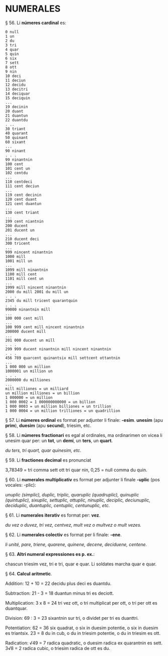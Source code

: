 # NUMERALES

§ 56. Li **númeres cardinal** es:

```
0 null 
1 un 
2 du 
3 tri 
4 quar 
5 quin 
6 six 
7 sett 
8 ott 
9 nin 
10 deci 
11 deciun 
12 decidu 
13 decitri 
14 deciquar 
15 deciquin 
... 
19 decinin 
20 duant 
21 duantun 
22 duantdu 
. .. 
30 triant 
40 quarant 
50 quinant 
60 sixant 
... 
90 ninant 
. . . 
99 ninantnin 
100 cent 
101 cent un 
102 centdu
... 
110 centdeci 
111 cent deciun 
... 
119 cent decinin 
120 cent duant 
121 cent duantun 
... 
130 cent triant 
... 
199 cent niantnin 
200 ducent 
201 ducent un 
... 
210 ducent deci 
300 tricent 
... 
999 nincent ninantnin 
1000 mill 
1001 mill un 
... 
1099 mill ninantnin 
1100 mill cent 
1101 mill cent un 
... 
1999 mill nincent ninantnin 
2000 du mill 2001 du mill un 
. . . 
2345 du mill tricent quarantquin 
. . . 
99000 ninantnin mill 
... 
100 000 cent mill 
... 
100 999 cent mill nincent ninantnin 
200000 ducent mill 
... 
201 000 ducent un mill 
. . . 
299 999 ducent ninantnin mill nincent ninantnin 
. . .
456 789 quarcent quinantsix mill settcent ottantnin 
... 
1 000 000 un million 
1000001 un million un 
. . . 
2000000 du milliones 
...
mill milliones = un milliard
un million milliones = un billion
1 000000 = un million
1 000 0002 = 1 000000000000 = un billion
1 000 0003 = un million billiones = un trillion
1 000 0004 = un million trilliones = un quadrillion
```

§ 57. Li **númeres ordinal** es format per adjunter li finale: **-esim**. **unesim** (apu **prim**), **duesim** (apu **secund**), triesim, etc.

§ 58. Li **númeres fractionari** es egal al ordinales, ma ordinarimen on vicea li unesim quar per: un **tot**, un **demí**, un **ters**, un **quart**.

_du ters, tri quart, quar quinesim, etc._

§ 59. Li **fractiones decimal** es pronunciat

3,78349 = tri comma sett ott tri quar nin,
0,25 = null comma du quin.

§ 60. Li **numerales multiplicativ** es format per adjunter li finale
**-uplic** (pos vocales: -plic):

_unuplic (simplic), duplic, triplic, quaruplic (quadruplic), quinuplic (quintuplic), sixuplic, settuplic, ottuplic, ninuplic, deciplic, deciunuplic, deciduplic, duantuplic, centuplic, centunuplic, etc._

§ 61. Li **numerales iterativ** es format per: **vez**.

_du vez o duvez, tri vez, centvez, mult vez o multvez o mult vezes._

§ 62. Li **numerales colectiv** es format per li finale: **-ene**.

_li unité, pare, triene, quarene, quinene, decene, deciduene, centene._

§ 63. **Altri numeral expressiones es p. ex.**:

chascun triesim vez, tri e tri, quar e quar. Li soldates marcha quar e quar.

§ 64. **Calcul aritmetic**.

Addition: 12 + 10 = 22 decidu plus deci es duantdu.

Subtraction: 21 - 3 = 18 duantun minus tri es deciott.

Multiplication: 3 x 8 = 24 tri vez ott, o tri multiplicat per ott, o tri per ott es duantquar.

Division: 69 : 3 = 23 sixantnin sur tri, o dividet per tri es duanttri.

Potentiation: 62 = 36 six quadrat, o six in duesim potentie, o six in duesim es triantsix.
23 = 8 du in cub, o du in triesim potentie, o du in triesim es ott.

Radication: √49 = 7 radica quadratic, o duesim radica ex quarantnin es sett.
3√8 = 2 radica cubic, o triesim radica de ott es du.
